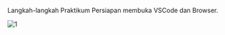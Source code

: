 Langkah-langkah Praktikum
Persiapan membuka VSCode dan Browser.

![1](https://user-images.githubusercontent.com/81518784/112796900-d3542a00-9094-11eb-8aa1-6713b3fdbe03.png)
